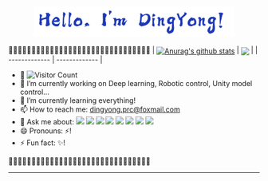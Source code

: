 <p align="center"><a href="https://dingy-yong.github.io"><img width="80%" alt="Hello, I'm DingYong!" src="./header4.png" /></a></p>



:gem::gem::gem::gem::gem::gem::gem::gem::gem::gem::gem::gem::gem::gem::gem::gem::gem::gem::gem::gem::gem::gem::gem::gem::gem::gem::gem::gem::gem::gem::gem:
| <a href="https://github.com/anuraghazra/github-readme-stats"><img align="center" src="https://github-readme-stats.vercel.app/api?username=ding-yong&show_icons=true&include_all_commits=true&theme=buefy&hide_border=true" alt="Anurag's github stats" /></a> | <a href="https://github.com/anuraghazra/github-readme-stats"><img align="center" src="https://github-readme-stats.vercel.app/api/top-langs/?username=ding-yong&layout=compact&theme=buefy&hide_border=true" /></a> |
| ------------- | ------------- |
- :eyes: ![Visitor Count](https://profile-counter.glitch.me/ding-yong/count.svg)
- 🔭 I’m currently working on Deep learning, Robotic control, Unity model control...
- 🌱 I’m currently learning everything!
- 📫 How to reach me: dingyong.prc@foxmail.com
- 💬 Ask me about: ![](https://img.shields.io/badge/Lang-Python-yellowgreen) ![](https://img.shields.io/badge/Lang-C++-brightgreen)
![](https://img.shields.io/badge/Lang-CSharp-orange) ![](https://img.shields.io/badge/Lang-MATLAB-blue) ![](https://img.shields.io/badge/Lang-LUA-red) ![](https://img.shields.io/badge/Framework-AI-blue) ![](https://img.shields.io/badge/Framework-Unity-lightgrey) ![](https://img.shields.io/badge/Framework-ROS-blue)
- 😄 Pronouns: ⚡!
- ⚡ Fun fact: ✨! 

:gem::gem::gem::gem::gem::gem::gem::gem::gem::gem::gem::gem::gem::gem::gem::gem::gem::gem::gem::gem::gem::gem::gem::gem::gem::gem::gem::gem::gem::gem::gem:
<!--
**ding-yong/ding-yong** is a ✨ _special_ ✨ repository because its `README.md` (this file) appears on your GitHub profile.

Here are some ideas to get you started:

- 🔭 I’m currently working on ...
- 🌱 I’m currently learning ...
- 👯 I’m looking to collaborate on ...
- 🤔 I’m looking for help with ...
- 💬 Ask me about ...
- 📫 How to reach me: ...
- 😄 Pronouns: ...
- ⚡ Fun fact: ...
-->
****
